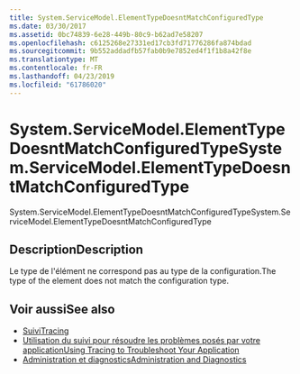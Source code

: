 ```yaml
---
title: System.ServiceModel.ElementTypeDoesntMatchConfiguredType
ms.date: 03/30/2017
ms.assetid: 0bc74839-6e28-449b-80c9-b62ad7e58207
ms.openlocfilehash: c6125268e27331ed17cb3fd71776286fa874bdad
ms.sourcegitcommit: 9b552addadfb57fab0b9e7852ed4f1f1b8a42f8e
ms.translationtype: MT
ms.contentlocale: fr-FR
ms.lasthandoff: 04/23/2019
ms.locfileid: "61786020"
---
```

# <a name="systemservicemodelelementtypedoesntmatchconfiguredtype"></a><span data-ttu-id="c16b3-102">System.ServiceModel.ElementTypeDoesntMatchConfiguredType</span><span class="sxs-lookup"><span data-stu-id="c16b3-102">System.ServiceModel.ElementTypeDoesntMatchConfiguredType</span></span>
<span data-ttu-id="c16b3-103">System.ServiceModel.ElementTypeDoesntMatchConfiguredType</span><span class="sxs-lookup"><span data-stu-id="c16b3-103">System.ServiceModel.ElementTypeDoesntMatchConfiguredType</span></span>  
  
## <a name="description"></a><span data-ttu-id="c16b3-104">Description</span><span class="sxs-lookup"><span data-stu-id="c16b3-104">Description</span></span>  
 <span data-ttu-id="c16b3-105">Le type de l'élément ne correspond pas au type de la configuration.</span><span class="sxs-lookup"><span data-stu-id="c16b3-105">The type of the element does not match the configuration type.</span></span>  
  
## <a name="see-also"></a><span data-ttu-id="c16b3-106">Voir aussi</span><span class="sxs-lookup"><span data-stu-id="c16b3-106">See also</span></span>

- [<span data-ttu-id="c16b3-107">Suivi</span><span class="sxs-lookup"><span data-stu-id="c16b3-107">Tracing</span></span>](../../../../../docs/framework/wcf/diagnostics/tracing/index.md)
- [<span data-ttu-id="c16b3-108">Utilisation du suivi pour résoudre les problèmes posés par votre application</span><span class="sxs-lookup"><span data-stu-id="c16b3-108">Using Tracing to Troubleshoot Your Application</span></span>](../../../../../docs/framework/wcf/diagnostics/tracing/using-tracing-to-troubleshoot-your-application.md)
- [<span data-ttu-id="c16b3-109">Administration et diagnostics</span><span class="sxs-lookup"><span data-stu-id="c16b3-109">Administration and Diagnostics</span></span>](../../../../../docs/framework/wcf/diagnostics/index.md)
